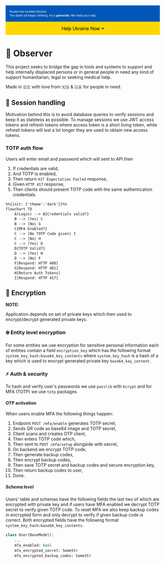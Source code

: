 [![Stand With Ukraine](https://raw.githubusercontent.com/vshymanskyy/StandWithUkraine/main/banner2-direct.svg)](https://stand-with-ukraine.pp.ua)

# 🎩 Observer

This project seeks to bridge the gap in tools and systems to support and help internally displaced persons
or in general people in need any kind of support humanitarian, legal or seeking medical help.

Made in 🇩🇪 with love from 🇰🇬 & 🇺🇦 for people in need.

## 🌈 Session handling

Motivation behind this is to avoid database queries to verify sessions and keep it as stateless as possible.
To manage sessions we use JWT access tokens and refresh tokens where access token is a short living
token, while refresh tokens will last a lot longer they are used to obtain new access tokens.

### TOTP auth flow

Users will enter email and password which will sent to API then

1. If credentials are valid,
2. And TOTP is enabled,
3. Then return `417 Expectation Failed` response,
4. Given `HTTP 417` response,
5. Then clients should present TOTP code with the same authentication credentials.

```mermaid
%%{init: {'theme':'dark'}}%%
flowchart TD
    A(Login) --> B{Credentials valid?}
    B --> |Yes| C
    B --> |No| G
    C{MFA Enabled?}
    C --> |No TOTP Code given| I
    C --> |No| H
    C --> |Yes| D
    D{TOTP Valid?}
    D --> |Yes| H
    D --> |No| F
    F[Respond: HTTP 400]
    G[Respond: HTTP 401]
    H[Return Auth Tokens]
    I[Respond: HTTP 417]
```

## 🍄 Encryption

**NOTE:**

Application depends on set of private keys which then used to encrypt/decrypt generated private keys.

### ❄️ Entity level encryption

For some entities we use encryption for sensitive personal information each of entities
contain a field `encryption_key` which has the following format `system_key_hash:base64_key_contents`
where `system_key_hash` is a hash of a key which is used to encrypt generated private key `base64_key_content`.

### ⚡️ Auth & security

To hash and verify user's passwords we use `passlib` with `bcrypt` and for MFA (TOTP) we use `totp` packages.

#### OTP activation

When users enable MFA the following things happen:
1. Endpoint `POST /mfa/enable` generates TOTP secret,
2. Sends QR code as base64 image and TOTP secret,
3. Client scans and creates OTP client,
4. Then enters TOTP code which,
5. Then sent to `POST /mfa/setup` alongside with secret,
6. On backend we encrypt TOTP code,
7. Then generate backup codes,
8. Then encrypt backup codes,
9. Then save TOTP secret and backup codes and secure encryption key,
10. Then return backup codes to user,
11. Done.

##### Schema level
Users' table and schemas have the following fields the last two of which are encrypted with
private key and if users have MFA enabled we decrypt TOTP secret to verify given TOTP code.
To reset MFA we also keep backup codes in encrypted form and only decrypt to verify if
given backup code is correct.
Both encrypted fields have the following format `system_key_hash:base64_key_contents`.

```py
class User(BaseModel):
    ...
    mfa_enabled: bool
    mfa_encrypted_secret: SomeStr
    mfa_encrypted_backup_codes: SomeStr
```
